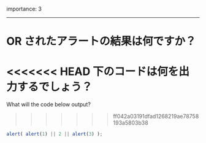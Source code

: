 importance: 3

---

# OR されたアラートの結果は何ですか？

<<<<<<< HEAD
下のコードは何を出力するでしょう？
=======
What will the code below output?
>>>>>>> ff042a03191dfad1268219ae78758193a5803b38

```js
alert( alert(1) || 2 || alert(3) );
```
